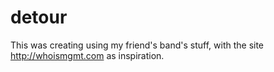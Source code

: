# detour
This was creating using my friend's band's stuff, with the site http://whoismgmt.com as inspiration.
